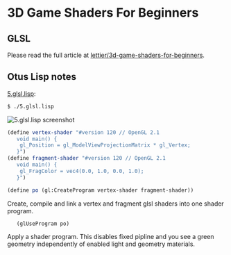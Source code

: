 # 3D Game Shaders For Beginners

## GLSL

Please read the full article at [lettier/3d-game-shaders-for-beginners](https://github.com/lettier/3d-game-shaders-for-beginners/blob/master/sections/glsl.md).

## Otus Lisp notes

[5.glsl.lisp](../5.glsl.lisp):
```bash
$ ./5.glsl.lisp
```

![5.glsl.lisp screenshot](https://i.imgur.com/LDWrH0a.gif)

```scheme
(define vertex-shader "#version 120 // OpenGL 2.1
   void main() {
   	gl_Position = gl_ModelViewProjectionMatrix * gl_Vertex;
   }")
(define fragment-shader "#version 120 // OpenGL 2.1
   void main() {
   	gl_FragColor = vec4(0.0, 1.0, 0.0, 1.0);
   }")

(define po (gl:CreateProgram vertex-shader fragment-shader))
```

Create, compile and link a vertex and fragment glsl shaders into one shader program.


```scheme
   (glUseProgram po)
```

Apply a shader program. This disables fixed pipline and you see a green geometry independently of enabled light and geometry materials.
